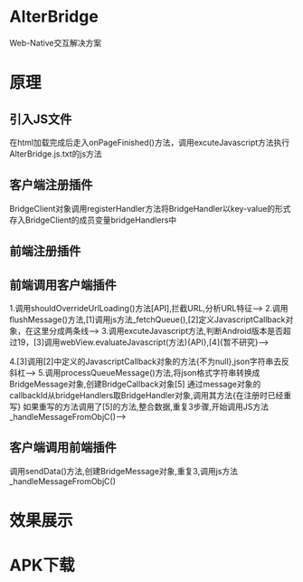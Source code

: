 # AlterBridge
Web-Native交互解决方案

# 原理  
## 引入JS文件 ##
在html加载完成后走入onPageFinished()方法，调用excuteJavascript方法执行AlterBridge.js.txt的js方法

## 客户端注册插件 ##
BridgeClient对象调用registerHandler方法将BridgeHandler以key-value的形式存入BridgeClient的成员变量bridgeHandlers中

## 前端注册插件 ##


## 前端调用客户端插件 ##
1.调用shouldOverrideUrlLoading()方法[API],拦截URL,分析URL特征-->
2.调用flushMessage()方法,[1]调用js方法_fetchQueue(),[2]定义JavascriptCallback对象，在这里分成两条线-->
3.调用excuteJavascript方法,判断Android版本是否超过19，[3]调用webView.evaluateJavascript(方法){API},[4]{暂不研究}-->

4.[3]调用[2]中定义的JavascriptCallback对象的方法{不为null},json字符串去反斜杠-->
5.调用processQueueMessage()方法,将json格式字符串转换成BridgeMessage对象,创建BridgeCallback对象[5]
通过message对象的callbackId从bridgeHandlers取BridgeHandler对象,调用其方法{在注册时已经重写}
如果重写的方法调用了[5]的方法,整合数据,重复3步骤,开始调用JS方法_handleMessageFromObjC()-->

## 客户端调用前端插件 ##
调用sendData()方法,创建BridgeMessage对象,重复3,调用js方法_handleMessageFromObjC()

# 效果展示

# APK下载

